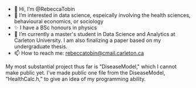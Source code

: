 - 👋 Hi, I’m @RebeccaTobin
- 👀 I’m interested in data science, espeically involving the health sciences, behavioural economics, or sociology
- ✨ I have a BSc honours in physics
- 🌱 I’m currently a master's student in Data Science and Analytics at Carleton University. I am also finalizing a paper based on my undergraduate thesis.
- 📫 How to reach me: rebeccatobin@cmail.carleton.ca

My most substantial project thus far is "DiseaseModel," which I cannot make public yet. I've made public one file from the DiseaseModel, "HealthCalc.h," to give an idea of my programming ability.

<!---
RebeccaTobin/RebeccaTobin is a 💞️ special ✨ repository because its `README.md` (this file) appears on your GitHub profile.
You can click the Preview link to take a look at your changes.
--->
